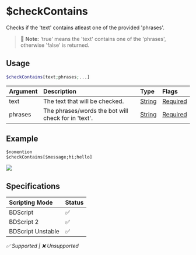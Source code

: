 # $checkContains
Checks if the 'text' contains atleast one of the provided 'phrases'.
> 📝 **Note:** 'true' means the 'text' contains one of the 'phrases', otherwise 'false' is returned.

## Usage
```php
$checkContains[text;phrases;...]
```

| Argument | Description | Type | Flags |
| :---- | :---- | :---- | :---- |
| text | The text that will be checked. | [String](/src/resources/arguments/types.md#string) | [Required](/src/resources/arguments/flags.md#required)
| phrases | The phrases/words the bot will check for in 'text'. | [String](/src/resources/arguments/types.md#string) | [Required](/src/resources/arguments/flags.md#required)

## Example
```
$nomention
$checkContains[$message;hi;hello]
```

![](https://user-images.githubusercontent.com/69215413/120049460-0741c200-bfe8-11eb-9dc7-3a584af2381e.png)

## Specifications
| Scripting Mode | Status
| :---- | :---- |
| BDScript | ✅ |
| BDScript 2 | ✅ |
| BDScript Unstable | ✅ |

*✅ Supported | ❌ Unsupported*